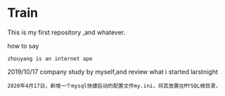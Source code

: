 # Train
This is my first repository ,and whatever.

how to say 

``` 
zhouyang is an internet ape 
```
2019/10/17 
company
study by myself,and review what i started larstnight 


```
2020年4月17日，新增一个mysql快捷启动的配置文件my.ini，将其放置在MYSQL根目录，
```

